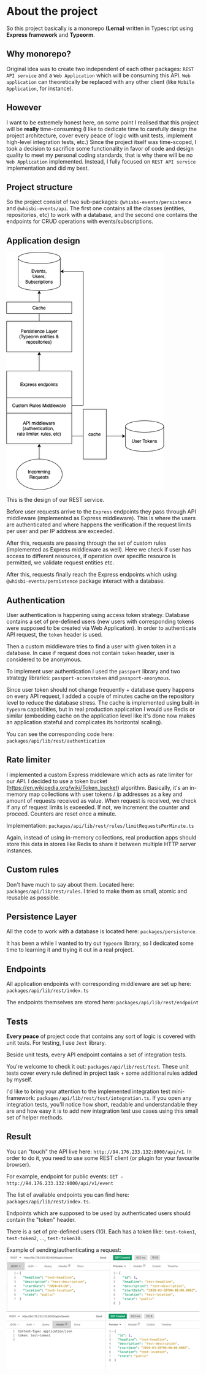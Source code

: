# About the project

So this project basically is a monorepo **(Lerna)** written in Typescript using 
**Express framework** and **Typeorm**.

## Why monorepo?

Original idea was to create two independent of each other packages: 
`REST API service` and a `Web Application` which will be consuming this API. 
`Web application` can theoretically be replaced with any other client 
(like `Mobile Application`, for instance).

## However

I want to be extremely honest here, on some point I realised that this project will be **really** 
time-consuming (I like to dedicate time to carefully design the project architecture, 
cover every peace of logic with unit tests, implement high-level integration tests, etc.)
Since the project itself was time-scoped, I took a decision to sacrifice some functionality in favor
of code and design quality to meet my personal coding standards, 
that is why there will be no `Web Application` implemented. 
Instead, I fully focused on `REST API service` implementation and did my best.

## Project structure

So the project consist of two sub-packages: `@whisbi-events/persistence` and `@whisbi-events/api`.
The first one contains all the classes (entities, repositories, etc) to work with a database,
and the second one contains the endpoints for CRUD operations with events/subscriptions.

## Application design

![Application Design](img/app-design.png?raw=true "Application Design")

This is the design of our REST service.

Before user requests arrive to the `Express` endpoints they pass through API middleware 
(implemented as Express middleware).
This is where the users are authenticated and where happens the verification if the request limits 
per user and per IP address are exceeded.

After this, requests are passing through the set of custom rules (implemented as Express middleware as well).
Here we check if user has access to different resources, if operation over specific resource is permitted, 
we validate request entities etc.

After this, requests finally reach the Express endpoints which using `@whisbi-events/persistence` 
package interact with a database.

## Authentication

User authentication is happening using access token strategy. Database contains a set of pre-defined users 
(new users with corresponding tokens were supposed to be created via Web Application). In order to authenticate 
API request, the `token` header is used.

Then a custom middleware tries to find a user with given token in a database. In case if request does not 
contain `token` header, user is considered to be anonymous.

To implement user authentication I used the `passport` library and two strategy libraries: 
`passport-accesstoken` and `passport-anonymous`.

Since user token should not change frequently + database query happens on every API request, I added a 
couple of minutes cache on the repository level to reduce the database stress. The cache is implemented using 
built-in `Typeorm` capabilities, but in real production application I would use Redis or similar (embedding cache 
on the application level like it's done now makes an application stateful and complicates its horizontal scaling).

You can see the corresponding code here: `packages/api/lib/rest/authentication`

## Rate limiter

I implemented a custom Express middleware which acts as rate limiter for our API.
I decided to use a token bucket (https://en.wikipedia.org/wiki/Token_bucket) algorithm.
Basically, it's an in-memory map collections with user tokens / ip addresses as a key and amount of 
requests received as value. When request is received, we check if any of request limits is exceeded. 
If not, we increment the counter and proceed. Counters are reset once a minute.

Implementation: `packages/api/lib/rest/rules/limitRequestsPerMinute.ts`

Again, instead of using in-memory collections, real production apps should store this data in stores like Redis to
share it between multiple HTTP server instances.

## Custom rules

Don't have much to say about them. Located here: `packages/api/lib/rest/rules`. 
I tried to make them as small, atomic and reusable as possible.

## Persistence Layer

All the code to work with a database is located here: `packages/persistence`.

It has been a while I wanted to try out `Typeorm` library, so I dedicated some time to learning it and 
trying it out in a real project.

## Endpoints

All application endpoints with corresponding middleware are set up here: `packages/api/lib/rest/index.ts`

The endpoints themselves are stored here: `packages/api/lib/rest/endpoint`


## Tests

**Every peace** of project code that contains any sort of logic is covered with unit tests.
For testing, I use `Jest` library.

Beside unit tests, every API endpoint contains a set of integration tests.

You're welcome to check it out: `packages/api/lib/rest/test`. These unit tests cover every rule defined in 
project task + some additional rules added by myself.

I'd like to bring your attention to the implemented integration test mini-framework: 
`packages/api/lib/rest/test/integration.ts`. If you open any integration tests, you'll notice how 
short, readable and understandable they are and how easy it is to add new integration test use cases using 
this small set of helper methods.

## Result

You can "touch" the API live here:  `http://94.176.233.132:8000/api/v1`. In order to do it, you need to use some REST 
client (or plugin for your favourite browser).

For example, endpoint for public events: `GET - http://94.176.233.132:8000/api/v1/event`

The list of available endpoints you can find here: `packages/api/lib/rest/index.ts`.

Endpoints which are supposed to be used by authenticated users should contain the "token" header.

There is a set of pre-defined users (10). Each has a token like: `test-token1`, `test-token2`, ..., `test-token10`.

Example of sending/authenticating a request:
![Request Body](img/request-example1.png?raw=true "Request Body")
![Authenticating Request](img/request-example2.png?raw=true "Authenticating Request")

